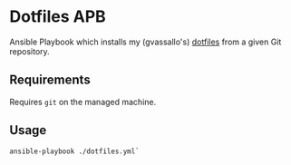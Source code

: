 Dotfiles APB
=========

Ansible Playbook which installs my (gvassallo's) [dotfiles][dotfiles] from a given Git repository. 

Requirements
------------

Requires `git` on the managed machine.

Usage
--------------

```
ansible-playbook ./dotfiles.yml`
```

[dotfiles]: https://github.com/gvassallo/dotfiles 
